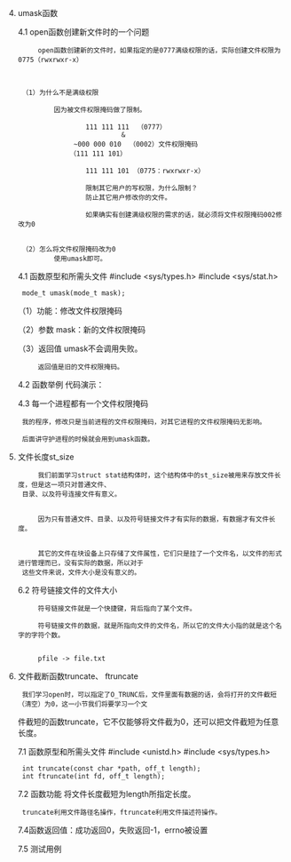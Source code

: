 4. umask函数


	4.1 open函数创建新文件时的一个问题 		
	
			open函数创建新的文件时，如果指定的是0777满级权限的话，实际创建文件权限为0775（rwxrwxr-x）
			
			
			
		（1）为什么不是满级权限
		
				因为被文件权限掩码做了限制。
				
						111 111 111  （0777）
								 &
				 	 ~000 000 010  （0002）文件权限掩码
					（111 111 101）		
						
						111 111 101 （0775：rwxrwxr-x）
				
						限制其它用户的写权限，为什么限制？
						防止其它用户修改你的文件。
				
						如果确实有创建满级权限的需求的话，就必须将文件权限掩码002修改为0
				
				
		（2）怎么将文件权限掩码改为0
				使用umask即可。
				
				
				
	4.1 函数原型和所需头文件
		#include <sys/types.h>
		#include <sys/stat.h>
		
		mode_t umask(mode_t mask);
		
	
	（1）功能：修改文件权限掩码
	
	（2）参数
			mask：新的文件权限掩码
	
	
	（3）返回值
			umask不会调用失败。
			
			返回值是旧的文件权限掩码。
	
	4.2 函数举例
			代码演示：
			
			
			
			
				
		
	4.3 每一个进程都有一个文件权限掩码
	
		我的程序，修改只是当前进程的文件权限掩码，对其它进程的文件权限掩码无影响。
		
		后面讲守护进程的时候就会用到umask函数。

		
	
	
6. 文件长度st_size

			我们前面学习struct stat结构体时，这个结构体中的st_size被用来存放文件长度，但是这一项只对普通文件、
		目录、以及符号连接文件有意义。
		
			
			因为只有普通文件、目录、以及符号链接文件才有实际的数据，有数据才有文件长度。
			
			
			其它的文件在块设备上只存储了文件属性，它们只是挂了一个文件名，以文件的形式进行管理而已，没有实际的数据，所以对于
		这些文件来说，文件大小是没有意义的。
			
			
			
	6.2 符号链接文件的文件大小 
			
			符号链接文件就是一个快捷键，背后指向了某个文件。
			
			符号链接文件的数据，就是所指向文件的文件名，所以它的文件大小指的就是这个名字的字符个数。
			
			
			pfile -> file.txt
					
					
																	
7. 文件截断函数truncate、	ftruncate		
						
		我们学习open时，可以指定了O_TRUNC后，文件里面有数据的话，会将打开的文件截短（清空）为0，这一小节我们将要学习一个文
	
	件截短的函数truncate，它不仅能够将文件截为0，还可以把文件截短为任意长度。
	
	
	
	7.1 函数原型和所需头文件
   	#include <unistd.h>
   	#include <sys/types.h>
		
		int truncate(const char *path, off_t length);
		int ftruncate(int fd, off_t length);
		
		
	7.2 函数功能
		将文件长度截短为length所指定长度。
		
		truncate利用文件路径名操作，ftruncate利用文件描述符操作。
		
		
		
	7.4函数返回值：成功返回0，失败返回-1，errno被设置
		
		
		
	7.5 测试用例
